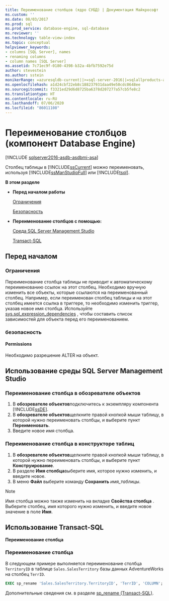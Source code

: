 ```yaml
---
title: Переименование столбцов (ядро СУБД) | Документация Майкрософт
ms.custom: ''
ms.date: 08/03/2017
ms.prod: sql
ms.prod_service: database-engine, sql-database
ms.reviewer: ''
ms.technology: table-view-index
ms.topic: conceptual
helpviewer_keywords:
- columns [SQL Server], names
- renaming columns
- column names [SQL Server]
ms.assetid: 7c71ec9f-0180-4398-b32a-4bfb7592e75d
author: stevestein
ms.author: sstein
monikerRange: =azuresqldb-current||>=sql-server-2016||=sqlallproducts-allversions||>=sql-server-linux-2017||=azuresqldb-mi-current
ms.openlocfilehash: a1d24cbf22eb8c188237931daa49e50cdc0648ee
ms.sourcegitcommit: f3321ed29d6d8725ba6378d207277a57cb5fe8c2
ms.translationtype: HT
ms.contentlocale: ru-RU
ms.lasthandoff: 07/06/2020
ms.locfileid: "86011108"
---
```

# <a name="rename-columns-database-engine"></a>Переименование столбцов (компонент Database Engine)

[!INCLUDE [sqlserver2016-asdb-asdbmi-asa](../../includes/applies-to-version/sqlserver2016-asdb-asdbmi-asa.md)]

Столбец таблицы в [!INCLUDE[ssCurrent](../../includes/sscurrent-md.md)] можно переименовать, используя [!INCLUDE[ssManStudioFull](../../includes/ssmanstudiofull-md.md)] или [!INCLUDE[tsql](../../includes/tsql-md.md)].

**В этом разделе**

- **Перед началом работы**

   [Ограничения](#Restrictions)

   [Безопасность](#Security)

- **Переименование столбцов с помощью:**

   [Среда SQL Server Management Studio](#SSMSProcedure)

   [Transact-SQL](#TsqlProcedure)

## <a name="before-you-begin"></a><a name="BeforeYouBegin"></a> Перед началом

### <a name="limitations-and-restrictions"></a><a name="Restrictions"></a> Ограничения

Переименование столбца таблицы не приводит к автоматическому переименованию ссылок на этот столбец. Необходимо вручную изменить все объекты, которые ссылаются на переименованный столбец. Например, если переименован столбец таблицы и на этот столбец имеется ссылка в триггере, то необходимо изменить триггер, указав новое имя столбца. Используйте [sys.sql_expression_dependencies](../../relational-databases/system-catalog-views/sys-sql-expression-dependencies-transact-sql.md) , чтобы составить список зависимостей для объекта перед его переименованием.

### <a name="security"></a><a name="Security"></a> безопасность

#### <a name="permissions"></a><a name="Permissions"></a> Permissions

Необходимо разрешение ALTER на объект.

## <a name="using-sql-server-management-studio"></a><a name="SSMSProcedure"></a> Использование среды SQL Server Management Studio

### <a name="to-rename-a-column-using-object-explorer"></a>Переименование столбца в обозревателе объектов

1. В **обозревателе объектов**подключитесь к экземпляру компонента [!INCLUDE[ssDE](../../includes/ssde-md.md)].
2. В **обозревателе объектов**щелкните правой кнопкой мыши таблицу, в которой нужно переименовать столбцы, и выберите пункт **Переименовать**.
3. Введите новое имя столбца.

### <a name="to-rename-a-column-using-table-designer"></a>Переименование столбца в конструкторе таблиц

1. В **обозревателе объектов**щелкните правой кнопкой мыши таблицу, в которой нужно переименовать столбцы, и выберите пункт **Конструирование**.
2. В разделе **Имя столбца**выберите имя, которое нужно изменить, и введите новое.
3. В меню **Файл** выберите команду **Сохранить** _имя_таблицы_.

> [!NOTE]
> Имя столбца можно также изменить на вкладке **Свойства столбца** . Выберите столбец, имя которого нужно изменить, и введите новое значение в поле **Имя**.

## <a name="using-transact-sql"></a><a name="TsqlProcedure"></a> Использование Transact-SQL

**Переименование столбца**

### <a name="to-rename-a-column"></a>Переименование столбца

В следующем примере выполняется переименование столбца `TerritoryID` в таблице `Sales.SalesTerritory` базы данных AdventureWorks на столбец `TerrID`.

```sql
EXEC sp_rename 'Sales.SalesTerritory.TerritoryID', 'TerrID', 'COLUMN';
```

Дополнительные сведения см. в разделе [sp_rename (Transact-SQL)](../../relational-databases/system-stored-procedures/sp-rename-transact-sql.md).
